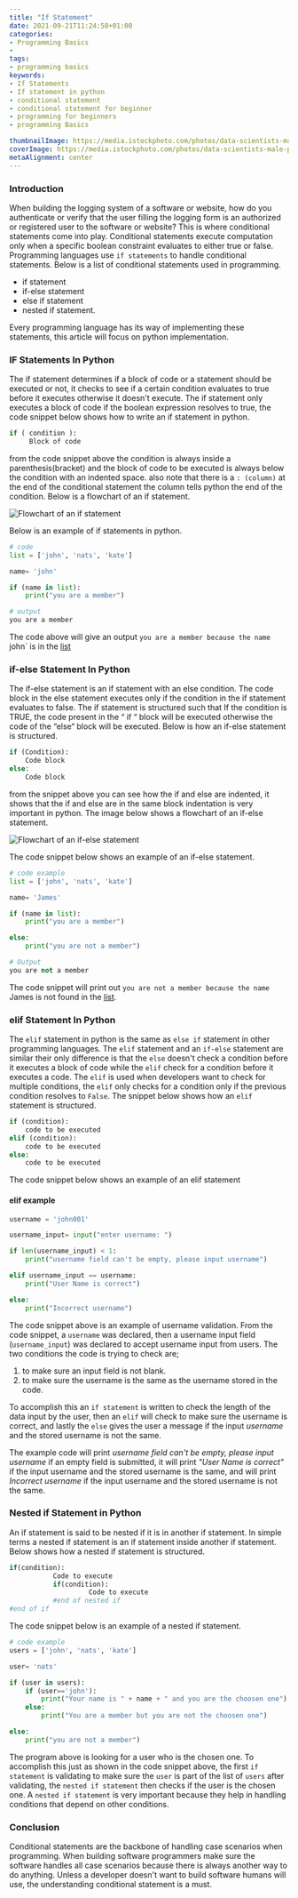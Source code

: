 ```yaml
---
title: "If Statement"
date: 2021-09-21T11:24:58+01:00
categories:
- Programming Basics
- 
tags:
- programming basics
keywords: 
- If Statements
- If statement in python
- conditional statement
- conditional statement for beginner
- programming for beginners
- programming Basics

thumbnailImage: https://media.istockphoto.com/photos/data-scientists-male-programmer-using-laptop-analyzing-and-developing-picture-id1295900106?k=20&m=1295900106&s=612x612&w=0&h=hDkQP1a9dUo4Esv8iMyVlEnP4nfN2mwM5LdtPW9M8zo=
coverImage: https://media.istockphoto.com/photos/data-scientists-male-programmer-using-laptop-analyzing-and-developing-picture-id1295900106?k=20&m=1295900106&s=612x612&w=0&h=hDkQP1a9dUo4Esv8iMyVlEnP4nfN2mwM5LdtPW9M8zo=
metaAlignment: center
---
```


### Introduction
When building the logging system of a software or website, how do you authenticate or verify that the user filling the logging form is an authorized or registered user to the software or website? This is where conditional statements come into play.
Conditional statements execute computation only when a specific boolean constraint evaluates to either true or false. Programming languages use `if statements` to handle conditional statements. Below is a list of conditional statements used in programming.
- if statement
- if-else statement
- else if statement
- nested if statement.

Every programming language has its way of implementing these statements, this article will focus on python implementation.

### IF Statements In Python 

The if statement determines if a block of code or a statement should be executed or not, it checks to see if a certain condition evaluates to true before it executes otherwise it doesn't execute. The if statement only executes a block of code if the boolean expression resolves to true, the code snippet below shows how to write an if statement in python.
```python
if ( condition ):
     Block of code
```
from the code snippet above the condition is always inside a parenthesis(bracket) and the block of code to be executed is always below the condition with an indented space. also note that there is a `: (column)` at the end of the conditional statement the column tells python the end of the condition. Below is a flowchart of an if statement.

![Flowchart of an if statement](if.webp)

Below is an example of if statements in python.

```python
# code 
list = ['john', 'nats', 'kate']

name= 'john'

if (name in list):
    print("you are a member")

# output
you are a member

```
The code above will give an output `you are a member because the name `john` is in the [list](https://www.bindlearn.com/post/array/)

### if-else Statement In Python
The if-else statement is an if statement with an else condition. The code block in the else statement executes only if the condition in the if statement evaluates to false. The if statement is structured such that If the condition is TRUE, the code present in the “ if “ block will be executed otherwise the code of the “else“ block will be executed. Below is how an if-else statement is structured.

```python
if (Condition):
    Code block
else:
    Code block
```
from the snippet above you can see how the if and else are indented, it shows that the if and else are in the same block indentation is very important in python. The image below shows a flowchart of an if-else statement.

![Flowchart of an if-else statement](if-else.png)

The code snippet below shows an example of an if-else statement.

```python
# code example
list = ['john', 'nats', 'kate']

name= 'James'

if (name in list):
    print("you are a member")

else:
    print("you are not a member")

# Output
you are not a member
```
The code snippet will print out `you are not a member because the name `James is not found in the [list](https://www.bindlearn.com/post/array/).

### elif Statement In Python 
The `elif` statement in python is the same as `else if` statement in other programming languages. The `elif` statement and an `if-else` statement are similar their only difference is that the `else` doesn't check a condition before it executes a block of code while the `elif` check for a condition before it executes a code. The `elif` is used when developers want to check for multiple conditions, the `elif` only checks for a condition only if the previous condition resolves to `False`. The snippet below shows how an `elif` statement is structured.

```python
if (condition):
    code to be executed
elif (condition):
    code to be executed
else:
    code to be executed
```

The code snippet below shows an example of an elif statement

#### elif example
```python
username = 'john001'

username_input= input("enter username: ")

if len(username_input) < 1:
    print("username field can't be empty, please input username")

elif username_input == username:
    print("User Name is correct")

else:
    print("Incorrect username")

```
The code snippet above is an example of username validation. From the code snippet, a `username` was declared, then a username input field (`username_input`) was declared to accept username input from users. The two conditions the code is trying to check are;

1. to make sure an input field is not blank.
2. to make sure the username is the same as the username stored in the code. 

To accomplish this an `if statement` is written to check the length of the data input by the user, then an `elif` will check to make sure the username is correct, and lastly the `else` gives the user a message if the input *username* and the stored username is not the same.

The example code will print *username field can't be empty, please input username* if an empty field is submitted, it will print *"User Name is correct"* if the input username and the stored username is the same, and will print *Incorrect username* if the input username and the stored username is not the same.

### Nested if Statement in Python
An if statement is said to be nested if it is in another if statement. In simple terms a nested if statement is an if statement inside another if statement. Below shows how a nested if statement is structured.

```python
if(condition):
           Code to execute
           if(condition):
                    Code to execute
           #end of nested if
#end of if
```

The code snippet below is an example of a nested if statement.
```python
# code example
users = ['john', 'nats', 'kate']

user= 'nats'

if (user in users):
    if (user=='john'):
        print("Your name is " + name + " and you are the choosen one")
    else:
        print("You are a member but you are not the choosen one")

else:
    print("you are not a member")

```
The program above is looking for a user who is the chosen one. To accomplish this just as shown in the code snippet above, the first `if statement` is validating to make sure the `user` is part of the list of `users` after validating, the `nested if statement` then checks if the user is the chosen one. A `nested if statement` is very important because they help in handling conditions that depend on other conditions.

### Conclusion
Conditional statements are the backbone of handling case scenarios when programming. When building software programmers make sure the software handles all case scenarios because there is always another way to do anything. Unless a developer doesn't want to build software humans will use, the understanding conditional statement is a must.

